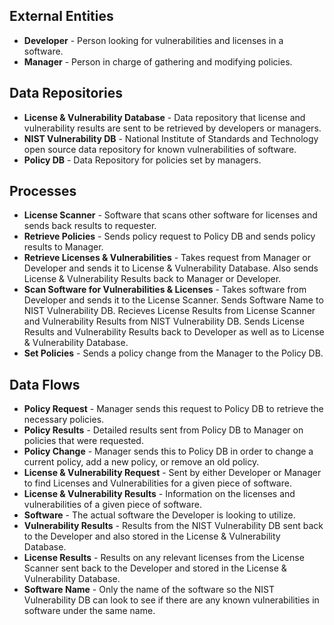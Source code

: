 ## External Entities
* **Developer** - Person looking for vulnerabilities and licenses in a software.
* **Manager** - Person in charge of gathering and modifying policies.

## Data Repositories
* **License & Vulnerability Database** - Data repository that license and vulnerability results are sent to be retrieved by developers or managers.
* **NIST Vulnerability DB** - National Institute of Standards and Technology open source data repository for known vulnerabilities of software.
* **Policy DB** - Data Repository for policies set by managers.

## Processes
* **License Scanner** - Software that scans other software for licenses and sends back results to requester.
* **Retrieve Policies** - Sends policy request to Policy DB and sends policy results to Manager.
* **Retrieve Licenses & Vulnerabilities** - Takes request from Manager or Developer and sends it to License & Vulnerability Database. Also sends License & Vulnerability Results back to Manager or Developer.
* **Scan Software for Vulnerabilities & Licenses** - Takes software from Developer and sends it to the License Scanner. Sends Software Name to NIST Vulnerability DB. Recieves License Results from License Scanner and Vulnerability Results from NIST Vulnerability DB. Sends License Results and Vulnerability Results back to Developer as well as to License & Vulnerability Database.
* **Set Policies** - Sends a policy change from the Manager to the Policy DB.

## Data Flows
* **Policy Request** - Manager sends this request to Policy DB to retrieve the necessary policies.
* **Policy Results** - Detailed results sent from Policy DB to Manager on policies that were requested.
* **Policy Change** - Manager sends this to Policy DB in order to change a current policy, add a new policy, or remove an old policy.
* **License & Vulnerability Request** - Sent by either Developer or Manager to find Licenses and Vulnerabilities for a given piece of software.
* **License & Vulnerability Results** - Information on the licenses and vulnerabilities of a given piece of software.
* **Software** - The actual software the Developer is looking to utilize.
* **Vulnerability Results** - Results from the NIST Vulnerability DB sent back to the Developer and also stored in the License & Vulnerability Database.
* **License Results** - Results on any relevant licenses from the License Scanner sent back to the Developer and stored in the License & Vulnerability Database.
* **Software Name** - Only the name of the software so the NIST Vulnerability DB can look to see if there are any known vulnerabilities in software under the same name.
